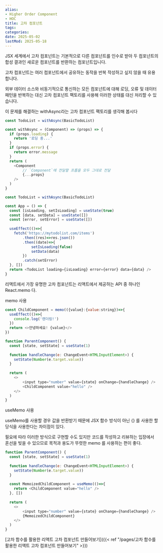 ```yaml
---
alias:
- Higher Order Component
- HOC
title: 고차 컴포넌트
tags:
categories:
date: 2025-05-02
lastMod: 2025-05-18
---
```

JSX 세계에서 고차 컴포넌트는 기본적으로 다른 컴포넌트를 인수로 받아 두 컴포넌트의 합성 결과인 새로운 컴포넌트를 반환하는 컴포넌트입니다.

고차 컴포넌트는 여러 컴포넌트에서 공유하는 동작을 반복 작성하고 싶지 않을 때 유용합니다.



외부 데이터 소스와 비동기적으로 통신하는 모든 컴포넌트에 대해 로딩, 오류 및 데이터 패턴을 반복하는 대신 고차 컴포넌트 팩토리를 사용해 이러한 상태를 대신 처리할 수 있습니다.

이 문제를 해결하는 withAsync라는 고차 컴포넌트 팩토리를 생각해 봅시다

```typescript
const TodoList = withAsync(BasicTodoList)
```



```typescript
const withAsync = (Component) => (props) => {
  if (props.loading) {
    return '로딩 중...'
  }
  if (props.error) {
    return error.message
  }
  return (
  	<Component
    	// `Component`에 전달할 프롭을 모두 그대로 전달
    	{...props}
	/>
  )
}
```



```typescript
const TodoList = withAsync(BasicTodoList)

const App = () => {
  const [isLoading, setIsLoading] = useState(true)
  const [data, setData] = useState([])
  const [error, setError] = useState([])
  
  useEffect(()=>{
    fetch('https://mytodolist.com/items')
    	.then((res)=>res.json())
    	.then((date)=>{
      		setIsLoading(false)
      		setData(data)
	    })
    	.catch(setError)
  }, [])
  return <TodoList loading={isLoading} error={error} data={data} />
}
```





리액트에서 가장 유명한 고차 컴포넌트는 리액트에서 제공하는 API 중 하나인 React.memo 다.



memo 사용

```javascript
const ChildComponent = memo(({value}:{value:string})=>{
  useEffect(()=>{
    console.log('렌더링!')
  })
  return <>안녕하세요! {value}</>
})

function ParentComponent() {
  const [state, setState] = useState(1)
  
  function handleChange(e: ChangeEvent<HTMLInputElement>) {
    setState(Number(e.target.value))
  }
  
  return (
  	<>
    	<input type="number" value={state} onChange={handleChange} />
    	<ChildComponent value="hello" />
    </>
  )
}
```



useMemo 사용

useMemo를 사용할 경우 값을 반환받기 때문에 JSX 함수 방식이 아닌 {} 를 사용한 할당식을 사용한다는 차이점이 있다.

필요에 따라 이러한 방식으로 구현할 수도 있지만 코드를 작성하고 리뷰하는 입장에서 혼선을 빚을 수 있으므로 목적과 용도가 뚜렷한 memo 를 사용하는 편이 좋다.

```javascript
function ParentComponent() {
  const [state, setState] = useState(1)
  
  function handleChange(e: ChangeEvent<HTMLInputElement>) {
    setState(Number(e.target.value))
  }
  
  const MemoizedChildComponent = useMemo(()=>{
    return <ChildComponent value="hello" />
  }, [])
  
  return (
  	<>
    	<input type="number" value={state} onChange={handleChange} />
		{MemoizedChildComponent}
    </>
  )
}


```



[고차 함수를 활용한 리액트 고차 컴포넌트 만들어보기]({{< ref "/pages/고차 함수를 활용한 리액트 고차 컴포넌트 만들어보기" >}})
